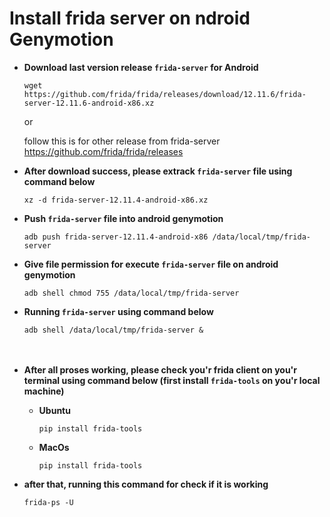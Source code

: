 # Install frida server on ndroid Genymotion



* **Download last version release `frida-server` for Android**

  ```wget https://github.com/frida/frida/releases/download/12.11.6/frida-server-12.11.6-android-x86.xz``` 
  
  or 
  
  follow this is for other release from frida-server https://github.com/frida/frida/releases



* **After download success, please extrack `frida-server` file using command below**

  ```xz -d frida-server-12.11.4-android-x86.xz```



* **Push `frida-server` file into android genymotion**

  ```adb push frida-server-12.11.4-android-x86 /data/local/tmp/frida-server``` 


* **Give file permission for execute `frida-server` file on android genymotion**

  ```adb shell chmod 755 /data/local/tmp/frida-server``` 
  
  
* **Running `frida-server` using command below**

  ```adb shell /data/local/tmp/frida-server &```
<br><br><br>
* **After all proses working, please check you'r frida client on you'r terminal using command below (first install `frida-tools` on you'r local machine)**
  * **Ubuntu**
  
    ```pip install frida-tools```
  
  * **MacOs**
  
    ```pip install frida-tools```
  
* **after that, running this command for check if it is working**
  
    ```frida-ps -U```
